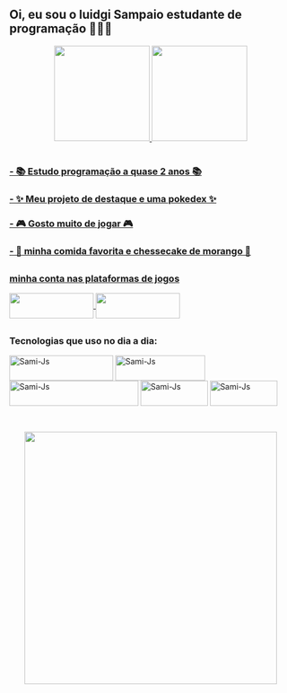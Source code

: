 ## Oi, eu sou o luidgi Sampaio estudante de programação 👨🏼‍💻


<div align="center">
  <a href="https://github.com/luidgisampa">
  <img height="170em" src="https://github-readme-stats.vercel.app/api?username=luidgisampa&show_icons=true&theme=radical&include_all_commits=true&count_private=true"/>
  <img height="170em" src="https://github-readme-stats.vercel.app/api/top-langs/?username=luidgisampa&layout=compact&langs_count=7&theme=radical"/>
</div>
<br/>

### - 📚 Estudo programação a quase 2 anos 📚
### - ✨ Meu projeto de destaque e uma pokedex ✨
### - 🎮 Gosto muito de jogar 🎮
### - 🍰 minha comida favorita e chessecake de morango 🍰

##

### minha conta nas plataformas de jogos
  <div aling="center">
  <!--Steam -->
  <a href="https://steamcommunity.com/profiles/76561198867435058/">
  <img align="center" height="45" width="150"  src="https://img.shields.io/badge/Steam-000000?style=for-the-badge&logo=steam&logoColor=white">
    </a>
  <!--XBOX-->
  <a href="https://account.xbox.com/Profile">
  <img align="center" height="45" width="150" src="https://img.shields.io/badge/Xbox-107C10?style=for-the-badge&logo=xbox&logoColor=white">
    </a>
  </div>
  
##
  

### Tecnologias que uso no dia a dia:

<div aling="center">
  <!-- JS -->
  <img align="center" alt="Sami-Js" height="45" width="185" src="https://img.shields.io/badge/JavaScript-323330?style=for-the-badge&logo=javascript&logoColor=d83a7c"> 
  <!-- PYTHON -->
  <img align="center" alt="Sami-Js" height="45" width="160" src="https://img.shields.io/badge/Python-323330?style=for-the-badge&logo=python&logoColor=d83a7c">
  <!--REACT NATIVE-->
  <img align="center" alt="Sami-Js" height="45" width="230" src="https://img.shields.io/badge/React_Native-323330?style=for-the-badge&logo=react&logoColor=d83a7c">
  <!--HTML-->
   <img align="center" alt="Sami-Js" height="45" width="120" src="https://img.shields.io/badge/HTML-323330?style=for-the-badge&logo=html5&logoColor=d83a7c">
  <!--CSS-->
    <img align="center" alt="Sami-Js" height="45" width="120" src="https://img.shields.io/badge/CSS-323330?&style=for-the-badge&logo=css3&logoColor=d83a7c">

  ##
<br/>

<div align="center">
  <img src="https://wallpaperaccess.com/full/8351209.gif" width="450px" >  
</div>
  

 
  
 


